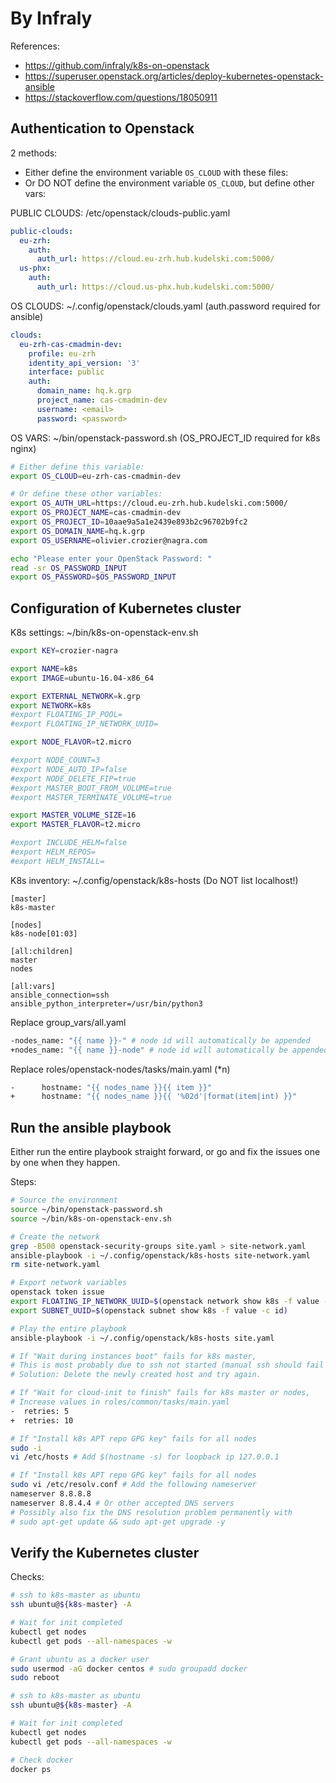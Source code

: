 # By Infraly

References:
- https://github.com/infraly/k8s-on-openstack
- https://superuser.openstack.org/articles/deploy-kubernetes-openstack-ansible
- https://stackoverflow.com/questions/18050911

## Authentication to Openstack

2 methods:
- Either define the environment variable `OS_CLOUD` with these files:
- Or DO NOT define the environment variable `OS_CLOUD`, but define other vars:

PUBLIC CLOUDS: /etc/openstack/clouds-public.yaml
```yaml
public-clouds:
  eu-zrh:
    auth:
      auth_url: https://cloud.eu-zrh.hub.kudelski.com:5000/
  us-phx:
    auth:
      auth_url: https://cloud.us-phx.hub.kudelski.com:5000/
```

OS CLOUDS: ~/.config/openstack/clouds.yaml (auth.password required for ansible)
```yaml
clouds:
  eu-zrh-cas-cmadmin-dev:
    profile: eu-zrh
    identity_api_version: '3'
    interface: public
    auth:
      domain_name: hq.k.grp
      project_name: cas-cmadmin-dev
      username: <email>
      password: <password>
```

OS VARS: ~/bin/openstack-password.sh (OS_PROJECT_ID required for k8s nginx)
```bash
# Either define this variable:
export OS_CLOUD=eu-zrh-cas-cmadmin-dev

# Or define these other variables:
export OS_AUTH_URL=https://cloud.eu-zrh.hub.kudelski.com:5000/
export OS_PROJECT_NAME=cas-cmadmin-dev
export OS_PROJECT_ID=10aae9a5a1e2439e893b2c96702b9fc2
export OS_DOMAIN_NAME=hq.k.grp
export OS_USERNAME=olivier.crozier@nagra.com

echo "Please enter your OpenStack Password: "
read -sr OS_PASSWORD_INPUT
export OS_PASSWORD=$OS_PASSWORD_INPUT
```

## Configuration of Kubernetes cluster

K8s settings: ~/bin/k8s-on-openstack-env.sh
```bash
export KEY=crozier-nagra

export NAME=k8s
export IMAGE=ubuntu-16.04-x86_64

export EXTERNAL_NETWORK=k.grp
export NETWORK=k8s
#export FLOATING_IP_POOL=
#export FLOATING_IP_NETWORK_UUID=

export NODE_FLAVOR=t2.micro

#export NODE_COUNT=3
#export NODE_AUTO_IP=false
#export NODE_DELETE_FIP=true
#export MASTER_BOOT_FROM_VOLUME=true
#export MASTER_TERMINATE_VOLUME=true

export MASTER_VOLUME_SIZE=16
export MASTER_FLAVOR=t2.micro

#export INCLUDE_HELM=false
#export HELM_REPOS=
#export HELM_INSTALL=
```

K8s inventory: ~/.config/openstack/k8s-hosts (Do NOT list localhost!)
```
[master]
k8s-master

[nodes]
k8s-node[01:03]

[all:children]
master
nodes

[all:vars]
ansible_connection=ssh
ansible_python_interpreter=/usr/bin/python3
```

Replace group_vars/all.yaml
```bash
-nodes_name: "{{ name }}-" # node id will automatically be appended
+nodes_name: "{{ name }}-node" # node id will automatically be appended
```

Replace roles/openstack-nodes/tasks/main.yaml (*n)
```bash
-      hostname: "{{ nodes_name }}{{ item }}"
+      hostname: "{{ nodes_name }}{{ '%02d'|format(item|int) }}"
```

## Run the ansible playbook

Either run the entire playbook straight forward, or go and fix the issues one by one when they happen.

Steps:
```bash
# Source the environment
source ~/bin/openstack-password.sh
source ~/bin/k8s-on-openstack-env.sh

# Create the network
grep -B500 openstack-security-groups site.yaml > site-network.yaml
ansible-playbook -i ~/.config/openstack/k8s-hosts site-network.yaml
rm site-network.yaml

# Export network variables
openstack token issue
export FLOATING_IP_NETWORK_UUID=$(openstack network show k8s -f value -c id)
export SUBNET_UUID=$(openstack subnet show k8s -f value -c id)

# Play the entire playbook
ansible-playbook -i ~/.config/openstack/k8s-hosts site.yaml

# If "Wait during instances boot" fails for k8s master,
# This is most probably due to ssh not started (manual ssh should fail too).
# Solution: Delete the newly created host and try again.

# If "Wait for cloud-init to finish" fails for k8s master or nodes,
# Increase values in roles/common/tasks/main.yaml
-  retries: 5
+  retries: 10

# If "Install k8s APT repo GPG key" fails for all nodes
sudo -i
vi /etc/hosts # Add $(hostname -s) for loopback ip 127.0.0.1

# If "Install k8s APT repo GPG key" fails for all nodes
sudo vi /etc/resolv.conf # Add the following nameserver
nameserver 8.8.8.8
nameserver 8.8.4.4 # Or other accepted DNS servers
# Possibly also fix the DNS resolution problem permanently with
# sudo apt-get update && sudo apt-get upgrade -y
```

## Verify the Kubernetes cluster

Checks:
```bash
# ssh to k8s-master as ubuntu
ssh ubuntu@${k8s-master} -A

# Wait for init completed
kubectl get nodes
kubectl get pods --all-namespaces -w

# Grant ubuntu as a docker user
sudo usermod -aG docker centos # sudo groupadd docker
sudo reboot

# ssh to k8s-master as ubuntu
ssh ubuntu@${k8s-master} -A

# Wait for init completed
kubectl get nodes
kubectl get pods --all-namespaces -w

# Check docker
docker ps
```
